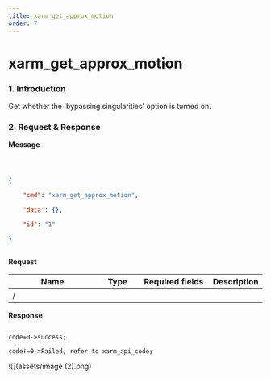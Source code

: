 ```yaml
---
title: xarm_get_approx_motion
order: 7
---
```

# xarm\_get\_approx\_motion



### 1. Introduction



Get whether the 'bypassing singularities' option is turned on.



### 2. Request & Response



**Message**



```json



{

    "cmd": "xarm_get_approx_motion",

    "data": {},

    "id": "1"

}



```

**Request**



<table data-full-width="true"><thead><tr><th width="206">Name</th><th width="79">Type</th><th width="146">Required fields</th><th>Description</th></tr></thead><tbody><tr><td>/</td><td></td><td></td><td></td></tr></tbody></table>





**Response**



```

code=0->success;

code!=0->Failed, refer to xarm_api_code;

```





![](assets/image (2).png)
